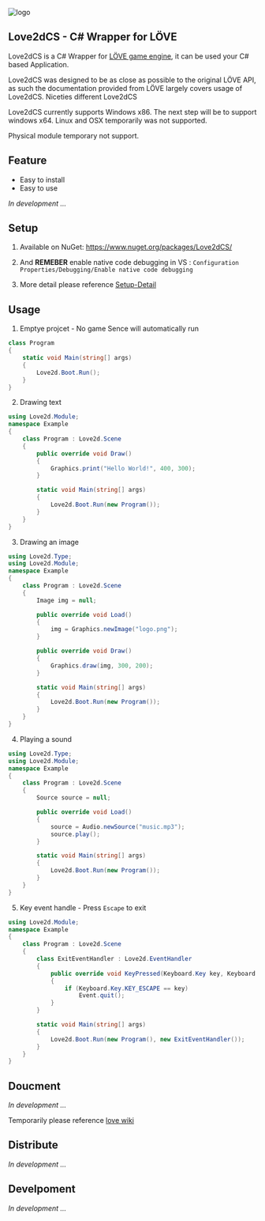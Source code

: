 
![logo](https://github.com/endlesstravel/Love2dCS/raw/master/img/logo.png "logo") 

Love2dCS - C# Wrapper for LÖVE
---
Love2dCS is a C# Wrapper for [LÖVE game engine](https://love2d.org/), it can be used your C# based Application. 

Love2dCS was designed to be as close as possible to the original LÖVE API, as such the documentation provided from LÖVE largely covers usage of Love2dCS. Niceties different Love2dCS

Love2dCS currently supports Windows x86. The next step will be to support windows x64. Linux and OSX temporarily was not supported.

Physical module temporary not support.

Feature
---

* Easy to install
* Easy to use

*In development ...*

Setup
---

1. Available on NuGet: https://www.nuget.org/packages/Love2dCS/

2. And **REMEBER** enable native code debugging in VS : `Configuration Properties/Debugging/Enable native code debugging`

3. More detail please reference [Setup-Detail](README-Install.md)

Usage
---

1. Emptye projcet - No game Sence will automatically run
``` C#
class Program
{
    static void Main(string[] args)
    {
        Love2d.Boot.Run();
    }
}
```

2. Drawing text
``` C#
using Love2d.Module;
namespace Example
{
    class Program : Love2d.Scene
    {
        public override void Draw()
        {
            Graphics.print("Hello World!", 400, 300);
        }

        static void Main(string[] args)
        {
            Love2d.Boot.Run(new Program());
        }
    }
}
```

3. Drawing an image
``` C#
using Love2d.Type;
using Love2d.Module;
namespace Example
{
    class Program : Love2d.Scene
    {
        Image img = null;

        public override void Load()
        {
            img = Graphics.newImage("logo.png");
        }

        public override void Draw()
        {
            Graphics.draw(img, 300, 200);
        }

        static void Main(string[] args)
        {
            Love2d.Boot.Run(new Program());
        }
    }
}
```

4. Playing a sound
``` C#
using Love2d.Type;
using Love2d.Module;
namespace Example
{
    class Program : Love2d.Scene
    {
        Source source = null;

        public override void Load()
        {
            source = Audio.newSource("music.mp3");
            source.play();
        }

        static void Main(string[] args)
        {
            Love2d.Boot.Run(new Program());
        }
    }
}
```

5. Key event handle - Press `Escape` to exit
``` C#
using Love2d.Module;
namespace Example
{
    class Program : Love2d.Scene
    {
        class ExitEventHandler : Love2d.EventHandler
        {
            public override void KeyPressed(Keyboard.Key key, Keyboard.Scancode scancode, bool isRepeat)
            {
                if (Keyboard.Key.KEY_ESCAPE == key)
                    Event.quit();
            }
        }

        static void Main(string[] args)
        {
            Love2d.Boot.Run(new Program(), new ExitEventHandler());
        }
    }
}
```

Doucment
---
*In development ...*

Temporarily please reference [love wiki](https://love2d.org/wiki/love)

Distribute
---
*In development ...*

Develpoment
---

*In development ...*